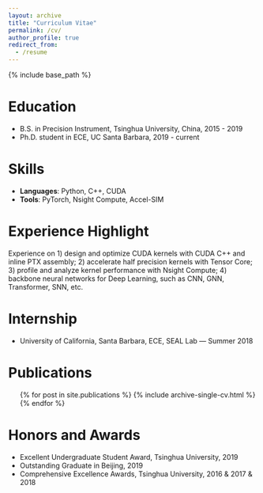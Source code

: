 ```yaml
---
layout: archive
title: "Curriculum Vitae"
permalink: /cv/
author_profile: true
redirect_from:
  - /resume
---
```


{% include base_path %}

Education
======
* B.S. in Precision Instrument, Tsinghua University, China, 2015 - 2019
* Ph.D. student in ECE, UC Santa Barbara, 2019 - current

Skills
======
* **Languages**: Python, C++, CUDA
* **Tools**: PyTorch, Nsight Compute, Accel-SIM

Experience Highlight
======
Experience on 1) design and optimize CUDA kernels with CUDA C++ and inline PTX assembly; 2) accelerate half precision kernels with Tensor Core;  3) profile and analyze kernel performance with Nsight Compute; 4) backbone neural networks for Deep Learning, such as CNN, GNN, Transformer, SNN, etc.

Internship
======
* University of California, Santa Barbara, ECE, SEAL Lab — Summer 2018

Publications
======
  <ul>{% for post in site.publications %}
    {% include archive-single-cv.html %}
  {% endfor %}</ul>
  
Honors and Awards
======
* Excellent Undergraduate Student Award, Tsinghua University, 2019
* Outstanding Graduate in Beijing, 2019
* Comprehensive Excellence Awards, Tsinghua University, 2016 & 2017 & 2018


